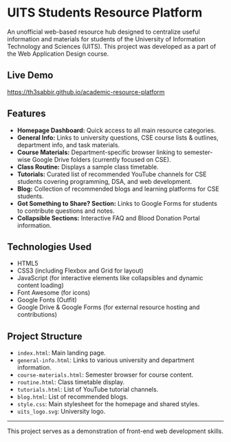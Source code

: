 # UITS Students Resource Platform

An unofficial web-based resource hub designed to centralize useful information and materials for students of the University of Information Technology and Sciences (UITS). This project was developed as a part of the Web Application Design course.

## Live Demo

https://th3sabbir.github.io/academic-resource-platform

## Features

*   **Homepage Dashboard:** Quick access to all main resource categories.
*   **General Info:** Links to university questions, CSE course lists & outlines, department info, and task materials.
*   **Course Materials:** Department-specific browser linking to semester-wise Google Drive folders (currently focused on CSE).
*   **Class Routine:** Displays a sample class timetable.
*   **Tutorials:** Curated list of recommended YouTube channels for CSE students covering programming, DSA, and web development.
*   **Blog:** Collection of recommended blogs and learning platforms for CSE students.
*   **Got Something to Share? Section:** Links to Google Forms for students to contribute questions and notes.
*   **Collapsible Sections:** Interactive FAQ and Blood Donation Portal information.

## Technologies Used

*   HTML5
*   CSS3 (including Flexbox and Grid for layout)
*   JavaScript (for interactive elements like collapsibles and dynamic content loading)
*   Font Awesome (for icons)
*   Google Fonts (Outfit)
*   Google Drive & Google Forms (for external resource hosting and contributions)

## Project Structure

*   `index.html`: Main landing page.
*   `general-info.html`: Links to various university and department information.
*   `course-materials.html`: Semester browser for course content.
*   `routine.html`: Class timetable display.
*   `tutorials.html`: List of YouTube tutorial channels.
*   `blog.html`: List of recommended blogs.
*   `style.css`: Main stylesheet for the homepage and shared styles.
*   `uits_logo.svg`: University logo.

<!-- ## Future Enhancements (Ideas)

*   Consolidate all CSS into external stylesheets.
*   Implement a more robust search functionality.
*   User authentication for personalized content (beyond the scope of this project).
*   Dark mode toggle.
-->
---

This project serves as a demonstration of front-end web development skills.
